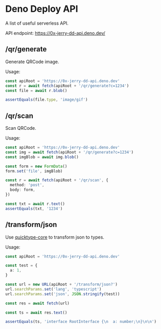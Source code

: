 # Deno Deploy API

A list of useful serverless API.

API endpoint: https://0x-jerry-dd-api.deno.dev/

## /qr/generate

Generate QRCode image.

Usage:

```ts
const apiRoot = 'https://0x-jerry-dd-api.deno.dev'
const r = await fetch(apiRoot + '/qr/generate?c=1234')
const file = await r.blob()

assertEquals(file.type, 'image/gif')
```

## /qr/scan

Scan QRCode.

Usage:

```ts
const apiRoot = 'https://0x-jerry-dd-api.deno.dev'
const img = await fetch(apiRoot + '/qr/generate?c=1234')
const imgBlob = await img.blob()

const form = new FormData()
form.set('file', imgBlob)

const r = await fetch(apiRoot + '/qr/scan', {
  method: 'post',
  body: form,
})

const txt = await r.text()
assertEquals(txt, '1234')
```

## /transform/json

Use [quicktype-core](https://github.com/quicktype/quicktype) to transform json to types.

Usage:

```ts
const apiRoot = 'https://0x-jerry-dd-api.deno.dev'

const test = {
  a: 1,
}

const url = new URL(apiRoot + '/transform/json?')
url.searchParams.set('lang', 'typescript')
url.searchParams.set('json', JSON.stringify(test))

const res = await fetch(url)

const ts = await res.text()

assertEquals(ts, 'interface RootInterface {\n  a: number;\n}\n\n')
```
